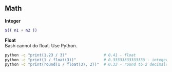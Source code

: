 Math
---

**Integer**
```sh
$(( n1 + n2 ))
```

**Float**  
Bash cannot do float. Use Python.
```sh
python -c "print(1.23 / 3)"                # 0.41 - float
python -c "print(1 / float(3))"            # 0.33333333333333 - integer
python -c "print(round(1 / float(3), 2))"  # 0.33 - round to 2 decimals
```
